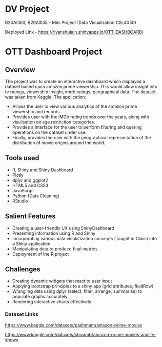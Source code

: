 # DV Project
B20AI060, B20AI055 - Mini Project (Data Visualisation CSL4050)

Deployed Link - https://riyanshujain.shinyapps.io/OTT_DASHBOARD/

# OTT Dashboard Project 

## Overview

The project was to create an interactive dashboard which displayed a dataset based upon amazon prime viewership. This would allow insight into tv ratings, viewership insight, imdb ratings, geographical data. The dataset was taken from Kaggle. The application:

* Allows the user to view various analytics of the amazon prime viewership and records. 
* Provides user with the IMDb rating trends over the years, along with visulisation on age restriction categories.
* Provides a interface for the user to perform filtering and quering operations on the dataset under use.
* Finally, provides the user with the geographical representation of the distribution of movie origins around the world.



## Tools used

* R, Shiny and Shiny Dashboard
* Plotly
* dplyr and ggplot2
* HTML5 and CSS3
* JavaScript 
* Python (Data Cleaning)
* RStudio



## Salient Features
* Creating a user-friendly UX using ShinyDashboard
* Presenting information using R and Shiny
* Incorporating various data visulatization concepts (Taught in Class) into a Shiny application
* Manipulating data to produce final metrics
* Deployment of the R project


## Challenges

* Creating dynamic widgets that react to user input
* Applying bootstrap principles to a shiny app (grid attributes, fluidRow)
* Wrangling data using dplyr (select, filter, arrange, summarise) to populate graphs accurately
* Rendering interactive charts effectively

### Dataset Links
https://www.kaggle.com/datasets/padhmam/amazon-prime-movies

https://www.kaggle.com/datasets/shivamb/amazon-prime-movies-and-tv-shows

